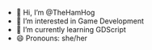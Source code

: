 - 👋 Hi, I’m @TheHamHog
- 👀 I’m interested in Game Development
- 🌱 I’m currently learning GDScript
- 😄 Pronouns: she/her

<!---
TheHamHog/TheHamHog is a ✨ special ✨ repository because its `README.md` (this file) appears on your GitHub profile.
You can click the Preview link to take a look at your changes.
--->
